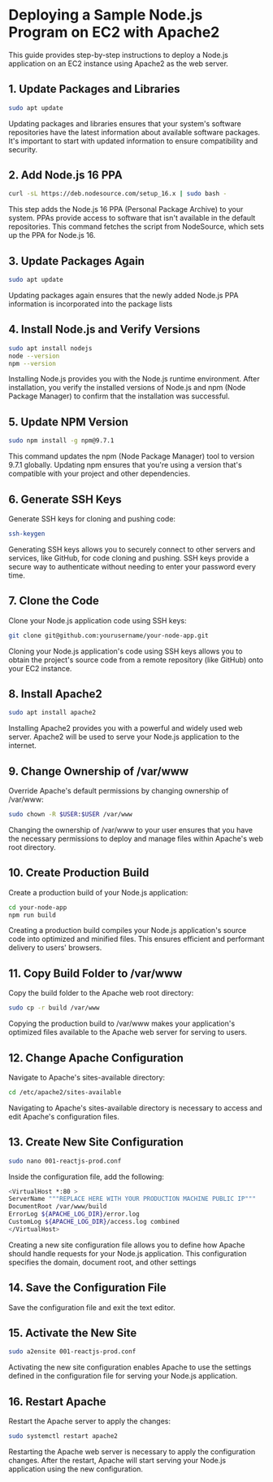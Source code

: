 # Deploying a Sample Node.js Program on EC2 with Apache2

This guide provides step-by-step instructions to deploy a Node.js application on an EC2 instance using Apache2 as the web server.

## 1. Update Packages and Libraries

```bash
sudo apt update
```

Updating packages and libraries ensures that your system's software repositories have the latest information about available
software packages. It's important to start with updated information to ensure compatibility and security.

## 2. Add Node.js 16 PPA

```bash
curl -sL https://deb.nodesource.com/setup_16.x | sudo bash -
```
This step adds the Node.js 16 PPA (Personal Package Archive) to your system. PPAs provide access to software that isn't available in the default repositories.
This command fetches the script from NodeSource, which sets up the PPA for Node.js 16.

## 3. Update Packages Again

```bash
sudo apt update
```
Updating packages again ensures that the newly added Node.js PPA information is incorporated into the package lists

## 4. Install Node.js and Verify Versions

```bash
sudo apt install nodejs
node --version
npm --version
```

Installing Node.js provides you with the Node.js runtime environment. After installation, you verify the
installed versions of Node.js and npm (Node Package Manager) to confirm that the installation was successful.

## 5. Update NPM Version

```bash
sudo npm install -g npm@9.7.1
```

This command updates the npm (Node Package Manager) tool to version 9.7.1 globally. Updating npm ensures that 
you're using a version that's compatible with your project and other dependencies.

## 6. Generate SSH Keys
Generate SSH keys for cloning and pushing code:

```bash
ssh-keygen
```
Generating SSH keys allows you to securely connect to other servers and services, like GitHub, for code cloning and pushing. 
SSH keys provide a secure way to authenticate without needing to enter your password every time.

## 7. Clone the Code
Clone your Node.js application code using SSH keys:

```bash
git clone git@github.com:yourusername/your-node-app.git
```

Cloning your Node.js application's code using SSH keys allows you to obtain the project's source code from a
remote repository (like GitHub) onto your EC2 instance.

## 8. Install Apache2

```bash
sudo apt install apache2
```
Installing Apache2 provides you with a powerful and widely used web server. Apache2 will be used to serve your 
Node.js application to the internet.

## 9. Change Ownership of /var/www
Override Apache's default permissions by changing ownership of /var/www:

```bash
sudo chown -R $USER:$USER /var/www
```
Changing the ownership of /var/www to your user ensures that you have the necessary permissions to deploy and manage 
files within Apache's web root directory.


## 10. Create Production Build
Create a production build of your Node.js application:

```bash
cd your-node-app
npm run build
```

Creating a production build compiles your Node.js application's source code into optimized and minified files. 
This ensures efficient and performant delivery to users' browsers.

## 11. Copy Build Folder to /var/www
Copy the build folder to the Apache web root directory:

```bash
sudo cp -r build /var/www
```
Copying the production build to /var/www makes your application's optimized files available to the Apache web 
server for serving to users.

## 12. Change Apache Configuration
Navigate to Apache's sites-available directory:

```bash
cd /etc/apache2/sites-available
```
Navigating to Apache's sites-available directory is necessary to access and edit Apache's configuration files.

## 13. Create New Site Configuration

```bash
sudo nano 001-reactjs-prod.conf
```

Inside the configuration file, add the following:

```bash
<VirtualHost *:80 >
ServerName """REPLACE HERE WITH YOUR PRODUCTION MACHINE PUBLIC IP"""
DocumentRoot /var/www/build
ErrorLog ${APACHE_LOG_DIR}/error.log
CustomLog ${APACHE_LOG_DIR}/access.log combined
</VirtualHost>
```

Creating a new site configuration file allows you to define how Apache should handle requests for your Node.js application.
This configuration specifies the domain, document root, and other settings

## 14. Save the Configuration File
Save the configuration file and exit the text editor.


## 15. Activate the New Site

```bash
sudo a2ensite 001-reactjs-prod.conf
```
Activating the new site configuration enables Apache to use the settings defined in the
configuration file for serving your Node.js application.

## 16. Restart Apache
Restart the Apache server to apply the changes:

```bash
sudo systemctl restart apache2
```

Restarting the Apache web server is necessary to apply the configuration changes. After the restart, Apache will start serving your Node.js 
application using the new configuration.
